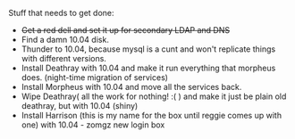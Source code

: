 Stuff that needs to get done:

* ~~Get a red dell and set it up for secondary LDAP and DNS~~
* Find a damn 10.04 disk.
* Thunder to 10.04, because mysql is a cunt and won't replicate things with
	different versions.
* Install Deathray with 10.04 and make it run everything that morpheus does.
  (night-time migration of services)
* Install Morpheus with 10.04 and move all the services back.
* Wipe Deathray( all the work for nothing! :( ) and make it just be plain old
  deathray, but with 10.04 (shiny)
* Install Harrison (this is my name for the box until reggie comes up with one)
  with 10.04 - zomgz new login box
